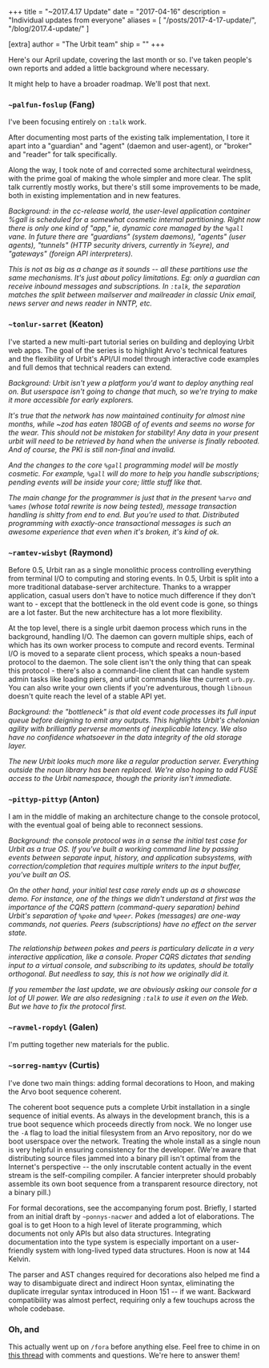 +++
title = "~2017.4.17 Update"
date = "2017-04-16"
description = "Individual updates from everyone"
aliases = [ "/posts/2017-4-17-update/", "/blog/2017.4-update/" ]

[extra]
author = "The Urbit team"
ship = ""
+++

Here's our April update, covering the last month or so. I've taken people's own
reports and added a little background where necessary.

It might help to have a broader roadmap. We'll post that next.

### `~palfun-foslup` (Fang)

I've been focusing entirely on `:talk` work.

After documenting most parts of the existing talk implementation, I tore it apart
into a "guardian" and "agent" (daemon and user-agent), or "broker" and "reader" for
talk specifically.

Along the way, I took note of and corrected some architectural weirdness, with the
prime goal of making the whole simpler and more clear. The split talk currently
mostly works, but there's still some improvements to be made, both in existing
implementation and in new features.

_Background: in the cc-release world, the user-level application container %gall
is scheduled for a somewhat cosmetic internal partitioning. Right now there is
only one kind of "app," ie, dynamic core managed by the `%gall` vane. In future
there are "guardians" (system daemons), "agents" (user agents), "tunnels" (HTTP
security drivers, currently in %eyre), and "gateways" (foreign API interpreters)._

_This is not as big as a change as it sounds -- all these partitions use the same
mechanisms. It's just about policy limitations. Eg: only a guardian can receive
inbound messages and subscriptions. In `:talk`, the separation matches the split
between mailserver and mailreader in classic Unix email, news server and news
reader in NNTP, etc._

### `~tonlur-sarret` (Keaton)

I've started a new multi-part tutorial series on building and deploying Urbit web
apps. The goal of the series is to highlight Arvo's technical features and the
flexibility of Urbit's API/UI model through interactive code examples and full
demos that technical readers can extend.

_Background: Urbit isn't yew a platform you'd want to deploy anything real on.
But userspace isn't going to change that much, so we're trying to make it more
accessible for early explorers._

_It's true that the network has now maintained continuity for almost nine months,
while ~zod has eaten 180GB of of events and seems no worse for the wear. This
should not be mistaken for stability! Any data in your present urbit will need to
be retrieved by hand when the universe is finally rebooted. And of course, the
PKI is still non-final and invalid._

_And the changes to the core `%gall` programming model will be mostly cosmetic.
For example, `%gall` will do more to help you handle subscriptions; pending events
will be inside your core; little stuff like that._

_The main change for the programmer is just that in the present `%arvo` and
`%ames` (whose total rewrite is now being tested), message transaction handling is
shitty from end to end. But you're used to that. Distributed programming with
exactly-once transactional messages is such an awesome experience that even when
it's broken, it's kind of ok._

### `~ramtev-wisbyt` (Raymond)

Before 0.5, Urbit ran as a single monolithic process controlling everything from
terminal I/O to computing and storing events. In 0.5, Urbit is split into a more
traditional database-server architecture. Thanks to a wrapper application, casual
users don't have to notice much difference if they don't want to - except that the
bottleneck in the old event code is gone, so things are a lot faster. But the new
architecture has a lot more flexibility.

At the top level, there is a single urbit daemon process which runs in the
background, handling I/O. The daemon can govern multiple ships, each of which has
its own worker process to compute and record events. Terminal I/O is moved to a
separate client process, which speaks a noun-based protocol to the daemon. The
sole client isn't the only thing that can speak this protocol - there's also a
command-line client that can handle system admin tasks like loading piers, and
urbit commands like the current `urb.py`. You can also write your own clients if
you're adventurous, though `libnoun` doesn't quite reach the level of a stable API
yet.

_Background: the "bottleneck" is that old event code processes its full input
queue before deigning to emit any outputs. This highlights Urbit's chelonian
agility with brilliantly perverse moments of inexplicable latency. We also have
no confidence whatsoever in the data integrity of the old storage layer._

_The new Urbit looks much more like a regular production server. Everything
outside the noun library has been replaced. We're also hoping to add FUSE access
to the Urbit namespace, though the priority isn't immediate._

### `~pittyp-pittyp` (Anton)

I am in the middle of making an architecture change to the console protocol, with
the eventual goal of being able to reconnect sessions.

_Background: the console protocol was in a sense the initial test case for Urbit
as a true OS. If you've built a working command line by passing events between
separate input, history, and application subsystems, with correction/completion
that requires multiple writers to the input buffer, you've built an OS._

_On the other hand, your initial test case rarely ends up as a showcase demo. For
instance, one of the things we didn't understand at first was the importance of
the CQRS pattern (command-query separation) behind Urbit's separation of `%poke`
and `%peer`. Pokes (messages) are one-way commands, not queries. Peers
(subscriptions) have no effect on the server state._

_The relationship between pokes and peers is particulary delicate in a very
interactive application, like a console. Proper CQRS dictates that sending input
to a virtual console, and subscribing to its updates, should be totally
orthogonal. But needless to say, this is not how we originally did it._

_If you remember the last update, we are obviously asking our console for a lot of
UI power. We are also redesigning `:talk` to use it even on the Web. But we have
to fix the protocol first._

### `~ravmel-ropdyl` (Galen)

I'm putting together new materials for the public.

### `~sorreg-namtyv` (Curtis)

I've done two main things: adding formal decorations to Hoon, and making the Arvo
boot sequence coherent.

The coherent boot sequence puts a complete Urbit installation in a single sequence
of initial events. As always in the development branch, this is a true boot
sequence which proceeds directly from nock. We no longer use the `-A` flag to
load the initial filesystem from an Arvo repository, nor do we boot userspace over
the network. Treating the whole install as a single noun is very helpful in
ensuring consistency for the developer. (We're aware that distributing source
files jammed into a binary pill isn't optimal from the Internet's perspective --
the only inscrutable content actually in the event stream is the self-compiling
compiler. A fancier interpreter should probably assemble its own boot sequence
from a transparent resource directory, not a binary pill.)

For formal decorations, see the accompanying forum post. Briefly, I started from
an initial draft by `~ponnys-nacwer` and added a lot of elaborations. The goal is
to get Hoon to a high level of literate programming, which documents not only APIs
but also data structures. Integrating documentation into the type system is
especially important on a user-friendly system with long-lived typed data
structures. Hoon is now at 144 Kelvin.

The parser and AST changes required for decorations also helped me find a way to
disambiguate direct and indirect Hoon syntax, eliminating the duplicate irregular
syntax introduced in Hoon 151 -- if we want. Backward compatibility was almost
perfect, requiring only a few touchups across the whole codebase.

### Oh, and

This actually went up on `/fora` before anything else. Feel free to chime in on
[this thread](http://urbit.org/fora/posts/~2017.3.1..22.06.50..bf2a~/) with
comments and questions. We're here to answer them!
